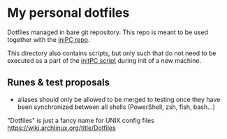 # My personal dotfiles


Dotfiles managed in bare git repository. This repo is meant to be used together with the [iniPC repo](https://github.com/jan-revay/initPC).

This directory also contains scripts, but only such that do not need to be executed as a part of the [initPC script](https://github.com/jan-revay/initPC) during init of a new machine.

## Runes & test proposals

- aliases should only be allowed to be merged to testing once they have been synchronized between all shells (PowerShell, zsh, fish, bash...)

"Dotfiles" is just a fancy name for UNIX config files <https://wiki.archlinux.org/title/Dotfiles>
